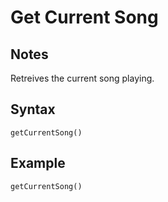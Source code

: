 # Get Current Song
## Notes
Retreives the current song playing.
## Syntax
```
getCurrentSong()
```
## Example
```
getCurrentSong()
```